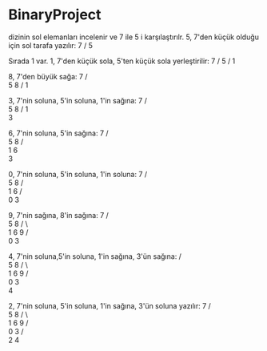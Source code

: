# BinaryProject


dizinin sol elemanları incelenir ve  7 ile 5 i karşılaştırılr. 5, 7'den küçük olduğu için sol tarafa yazılır:
            7
           /
          5

Sırada 1 var. 1, 7'den küçük sola, 5'ten küçük sola yerleştirilir:
            7
           /
          5
         /
        1

8, 7'den büyük sağa:
            7
           / \
          5   8
         /
        1

3, 7'nin soluna, 5'in soluna, 1'in sağına:
            7
           / \
          5   8
         /
        1
         \
          3

6, 7'nin soluna, 5'in sağına:
            7
           / \
          5   8
         / \
        1   6
         \
          3

0, 7'nin soluna, 5'in soluna, 1'in soluna:
            7
           / \
          5   8
         / \
        1   6
       / \
      0   3

9, 7'nin sağına, 8'in sağına:
            7
           / \
          5   8
         / \   \
        1   6   9
       / \
      0   3

4, 7'nin soluna,5'in soluna, 1'in sağına, 3'ün sağına:
           / \
          5   8
         / \   \
        1   6   9
       / \
      0   3
           \
            4

2, 7'nin soluna, 5'in soluna, 1'in sağına, 3'ün soluna yazılır:
            7
           / \
          5   8
         / \   \
        1   6   9
       / \
      0   3
         / \
        2   4 
